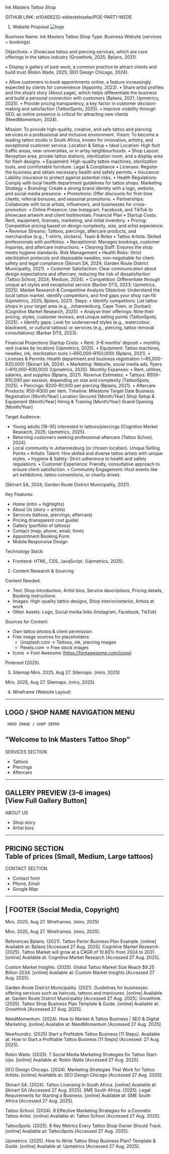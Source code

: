  
Ink Masters Tattoo Shop

GITHUB LINK: st10468232-eldiestshiseke/POE-PART1-WEDE
1.	Website Proposal
![logo](blob:https://chat.mistral.ai/dfefebd3-40d7-4847-9cf8-412c16883a7f)

Business Name: Ink Masters Tattoo Shop
Type: Business Website (services + bookings)

Objectives:
•	Showcase tattoo and piercing services, which are core offerings in the tattoo industry (Growthink, 2025; Bplans, 2021).

•	Display a gallery of past work, a common practice to attract clients and build trust (Robin Waite, 2025; SEO Design Chicago, 2024).

•	Allow customers to book appointments online, a feature increasingly expected by clients for convenience (Appointy, 2022).
•	Share artist profiles and the shop’s story (About page), which helps differentiate the business and build a personal connection with customers (Bplans, 2021; Upmetrics, 2025).
•	Provide pricing transparency, a key factor in customer decision-making and satisfaction (TattooSpots, 2025).
•	Improve visibility through SEO, as online presence is critical for attracting new clients (NeedMomentum, 2024).

Mission: To provide high-quality, creative, and safe tattoo and piercing services in a professional and inclusive environment. 
Vision: To become a leading tattoo studio in South Africa, known for innovation, artistry, and exceptional customer service.
Location & Setup
•	Ideal Location: High foot traffic areas, near universities, or in artsy neighbourhoods.
•	Shop Layout: Reception area, private tattoo stations, sterilization room, and a display area for flash designs.
•	Equipment: High-quality tattoo machines, sterilization tools, and comfortable furniture.
Legal & Compliance
•	Licenses: Register the business and obtain necessary health and safety permits.
•	Insurance: Liability insurance to protect against potential risks.
•	Health Regulations: Comply with local health department guidelines for tattoo shops.
Marketing Strategy
•	Branding: Create a strong brand identity with a logo, website, and social media presence.
•	Promotions: Offer discounts for first-time clients, referral bonuses, and seasonal promotions.
•	Partnerships: Collaborate with local artists, influencers, and businesses for cross-promotion.
•	Online Presence: Use Instagram, Facebook, and TikTok to showcase artwork and client testimonials.
Financial Plan
•	Startup Costs: Rent, equipment, licenses, marketing, and initial inventory.
•	Pricing: Competitive pricing based on design complexity, size, and artist experience.
•	Revenue Streams: Tattoos, piercings, aftercare products, and merchandise (e.g., T-shirts, stickers).
Team & Roles
•	Tattoo Artists: Skilled professionals with portfolios.
•	Receptionist: Manages bookings, customer inquiries, and aftercare instructions.
•	Cleaning Staff: Ensures the shop meets hygiene standards.
Risk Management
•	Health Risks: Strict sterilization protocols and disposable needles, non-negotiable for client safety and legal compliance (Skinart SA, 2024; Garden Route District Municipality, 2021).
•	Customer Satisfaction: Clear communication about design expectations and aftercare, reducing the risk of dissatisfaction (Tattoo School, 2024; Medium, 2024).
•	Competition: Differentiate through unique art styles and exceptional service (Barber DTS, 2023; Upmetrics, 2025).
Market Research & Competitive Analysis
Objective: Understand the local tattoo market, identify competitors, and find gaps your shop can fill (Upmetrics, 2025; Bplans, 2021).
Steps:
•	Identify competitors: List tattoo shops in your target area (e.g., Johannesburg, Cape Town, or Durban) (Cognitive Market Research, 2025).
•	Analyse their offerings: Note their pricing, styles, customer reviews, and unique selling points (TattooSpots, 2025).
•	Identify gaps: Look for underserved styles (e.g., watercolour, blackwork, or cultural tattoos) or services (e.g., piercing, tattoo removal consultations) (Barber DTS, 2023).

Financial Projections
Startup Costs:
•	Rent: 3–6 months’ deposit + monthly rent (varies by location) (Upmetrics, 2025).
•	Equipment: Tattoo machines, needles, ink, sterilization tools (~R50,000–R150,000) (Bplans, 2021).
•	Licenses & Permits: Health department and business registration (~R5,000–R20,000) (Skinart SA, 2024).
•	Marketing: Website, social media ads, flyers (~R10,000–R30,000) (Upmetrics, 2025).
Monthly Expenses:
•	Rent, utilities, salaries, and supplies (Bplans, 2021).
Revenue Estimates:
•	Tattoos: R500–R10,000 per session, depending on size and complexity (TattooSpots, 2025).
•	Piercings: R200–R1,000 per piercing (Bplans, 2021).
•	Aftercare Products: R50–R300 per item.
Timeline:
Milestone	Target Date
Business Registration	[Month/Year]
Location Secured	[Month/Year]
Shop Setup & Equipment	[Month/Year]
Hiring & Training	[Month/Year]
Grand Opening	[Month/Year]

Target Audience:
- Young adults (18–35) interested in tattoos/piercings (Cognitive Market Research, 2025; Upmetrics, 2025).
- Returning customers seeking professional aftercare (Tattoo School, 2024).
- Local community in Johannesburg (or chosen location).
Unique Selling Points
•	Artistic Talent: Hire skilled and diverse tattoo artists with unique styles.
•	Hygiene & Safety: Strict adherence to health and safety regulations.
•	Customer Experience: Friendly, consultative approach to ensure client satisfaction.
•	Community Engagement: Host events like art exhibitions, tattoo conventions, or charity drives.

(Skinart SA, 2024; Garden Route District Municipality, 2021).


Key Features:
- Home (intro + highlights)
- About Us (story + artists)
- Services (tattoos, piercings, aftercare)
- Pricing (transparent cost guide)
- Gallery (portfolio of tattoos)
- Contact (map, phone, email, form)
- Appointment Booking Form
- Mobile Responsive Design

Technology Stack:
- Frontend: HTML, CSS, JavaScript.
(Upmetrics, 2025).

2. Content Research & Sourcing

Content Needed:
- Text: Shop introduction, Artist bios, Service descriptions, Pricing details, Booking instructions
- Images: High-quality tattoo designs, Shop interior/exterior, Artists at work
- Other Assets: Logo, Social media links (Instagram, Facebook, TikTok)

Sources for Content:
- Own tattoo photos & client permission.
- Free image sources for placeholders:
  - Unsplash.com → Tattoos, ink, piercing images
  - Pexels.com → Free stock images
- Icons → Font Awesome (https://fontawesome.com/icons)

Pinterest (2025).



3. Sitemap
 Miro. 2025, Aug 27. Sitemaps. (miro, 2025)
 
Miro. 2025, Aug 27. Sitemaps. (miro, 2025).

 



4. Wireframe (Website Layout)


-------------------------------------------------
 LOGO / SHOP NAME       NAVIGATION MENU      
-------------------------------------------------
     HERO IMAGE / SHOP INTRO                  
 "Welcome to Ink Masters Tattoo Shop"         
-------------------------------------------------
 SERVICES SECTION                               
 - Tattoos                                      
 - Piercings                                    
 - Aftercare                                    
-------------------------------------------------
 GALLERY PREVIEW (3–6 images)                   
[View Full Gallery Button]                    
-------------------------------------------------
 ABOUT US                                       
 - Shop story                                   
 - Artist bios                                  
-------------------------------------------------
 PRICING SECTION                                
 Table of prices (Small, Medium, Large tattoos) 
-------------------------------------------------
CONTACT SECTION                                
 - Contact form                                 
 - Phone, Email                                 
 - Google Map                                   
-------------------------------------------------
| FOOTER (Social Media, Copyright)               
-------------------------------------------------



 
Miro. 2025, Aug 27. Wireframes. (miro, 2025)
 
Miro. 2025, Aug 27. Wireframes. (miro, 2025).

References
Bplans. (2021). Tattoo Parlor Business Plan Example. [online] Available at: Bplans [Accessed 27 Aug. 2025].
Cognitive Market Research. (2025). Tattoo Market will grow at a CAGR of 10.60% from 2024 to 2031. [online] Available at: Cognitive Market Research [Accessed 27 Aug. 2025].

Custom Market Insights. (2025). Global Tattoo Market Size Reach $9.25 Billion 2034. [online] Available at: Custom Market Insights [Accessed 27 Aug. 2025].

Garden Route District Municipality. (2021). Guidelines for businesses offering services such as haircuts, tattoos and manicures. [online] Available at: Garden Route District Municipality [Accessed 27 Aug. 2025].
Growthink. (2025). Tattoo Shop Business Plan Template & Guide. [online] Available at: Growthink [Accessed 27 Aug. 2025].

NeedMomentum. (2024). How to Market A Tattoo Business | SEO & Digital Marketing. [online] Available at: NeedMomentum [Accessed 27 Aug. 2025].

Newfoundrz. (2025) Start a Profitable Tattoo Business [11 Steps]. Available at: How to Start a Profitable Tattoo Business [11 Steps] (Accessed: 27 Aug. 2025).

Robin Waite. (2025). 7 Social Media Marketing Strategies for Tattoo Start-Ups. [online] Available at: Robin Waite [Accessed 27 Aug. 2025].

SEO Design Chicago. (2024). Marketing Strategies That Work for Tattoo Artists. [online] Available at: SEO Design Chicago [Accessed 27 Aug. 2025].

Skinart SA. (2024). Tattoo Licensing In South Africa. [online] Available at: Skinart SA [Accessed 27 Aug. 2025].
SME South Africa. (2025). Legal Requirements for Starting a Business. [online] Available at: SME South Africa [Accessed 27 Aug. 2025].

Tattoo School. (2024). 8 Effective Marketing Strategies for a Cosmetic Tattoo Artist. [online] Available at: Tattoo School [Accessed 27 Aug. 2025].

TattooSpots. (2025). 8 Key Metrics Every Tattoo Shop Owner Should Track. [online] Available at: TattooSpots [Accessed 27 Aug. 2025].

Upmetrics. (2025). How to Write Tattoo Shop Business Plan? Template & Guide. [online] Available at: Upmetrics [Accessed 27 Aug. 2025].



